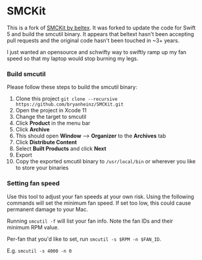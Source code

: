 # SMCKit
This is a fork of [SMCKit by beltex](https://github.com/beltex/SMCKit). It was forked to update the code for Swift 5 and build the smcutil binary. It appears that beltext hasn't been accepting pull requests and the original code hasn't been touched in ~3+ years.

I just wanted an opensource and schwifty way to swiftly ramp up my fan speed so that my laptop would stop burning my legs.

### Build smcutil
Please follow these steps to build the smcutil binary:
1. Clone this project `git clone --recursive https://github.com/bryanheinz/SMCKit.git`
2. Open the project in Xcode 11
3. Change the target to smcutil
4. Click **Product** in the menu bar
5. Click **Archive**
6. This should open **Window** --> **Organizer** to the **Archives** tab
7. Click **Distribute Content**
8. Select **Built Products** and click **Next**
9. Export
10. Copy the exported smcutil binary to `/usr/local/bin` or wherever you like to store your binaries

### Setting fan speed
Use this tool to adjust your fan speeds at your own risk. Using the following commands will set the minimum fan speed. If set too low, this could cause permanent damage to your Mac.

Running `smcutil -f` will list your fan info. Note the fan IDs and their minimum RPM value. 

Per-fan that you'd like to set, run `smcutil -s $RPM -n $FAN_ID`.

E.g. `smcutil -s 4000 -n 0`
